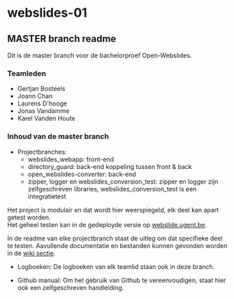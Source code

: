 # webslides-01

## MASTER branch readme

Dit is de master branch voor de bachelorproef Open-Webslides.

### Teamleden
* Gertjan Bosteels
* Joann Chan
* Laurens D'hooge
* Jonas Vandamme
* Karel Vanden Houte

### Inhoud van de master branch
* Projectbranches: 
  * webslides_webapp: front-end
  * directory_guard: back-end koppeling tussen front & back
  * open_webslides-converter: back-end
  * zipper, logger en webslides_conversion_test: zipper en logger zijn zelfgeschreven libraries, webslides_conversion_test is een integratietest

Het project is modulair en dat wordt hier weerspiegeld, elk deel kan apart getest worden.  
Het geheel testen kan in de gedeployde versie op [webslide.ugent.be](http://webslide.ugent.be).

In de readme van elke projectbranch staat de uitleg om dat specifieke deel te testen. Aavullende documentatie en bestanden kunnen gevonden worden in de [wiki sectie](https://github.ugent.be/iii-vop2017/webslides-01/wiki).

* Logboeken:
De logboeken van elk teamlid staan ook in deze branch.

* Github manual:
Om het gebruik van Github te vereenvoudigen, staat hier ook een zelfgeschreven handleiding.

